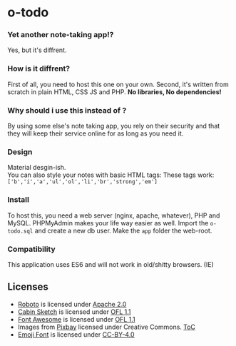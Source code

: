 # o-todo

### Yet another note-taking app!?
Yes, but it's diffrent.  

### How is it diffrent?
First of all, you need to host this one on your own. Second, it's written from scratch in plain HTML, CSS JS and PHP. __No libraries, No dependencies!__  

### Why should i use this instead of <insert other note taking app here>?
By using some else's note taking app, you rely on their security and that they will keep their service online for as long as you need it. 

### Design
Material desgin-ish.  
You can also style your notes with basic HTML tags:
These tags work: `['b','i','a','ul','ol','li','br','strong','em']`

### Install
To host this, you need a web server (nginx, apache, whatever), PHP and MySQL. PHPMyAdmin makes your life way easier as well. Import the `o-todo.sql` and create a new db user. Make the `app` folder the web-root.

### Compatibility
This application uses ES6 and will not work in old/shitty browsers. (IE)

## Licenses
* [Roboto](https://github.com/google/roboto/) is licensed under [Apache 2.0](https://github.com/google/roboto/blob/master/LICENSE)
* [Cabin Sketch](http://www.impallari.com/cabinsketch) is licensed under [OFL 1.1](http://scripts.sil.org/cms/scripts/page.php?site_id=nrsi&id=OFL)
* [Font Awesome](https://github.com/FortAwesome/Font-Awesome) is licensed under [OFL 1.1](http://scripts.sil.org/cms/scripts/page.php?site_id=nrsi&id=OFL)
* Images from [Pixbay](https://pixabay.com/) licensed under Creative Commons. [ToC](https://pixabay.com/en/service/terms/#usage)
* [Emoji Font](https://github.com/eosrei/twemoji-color-font) is licensed under [CC-BY-4.0](https://github.com/eosrei/twemoji-color-font/blob/master/LICENSE.md)
